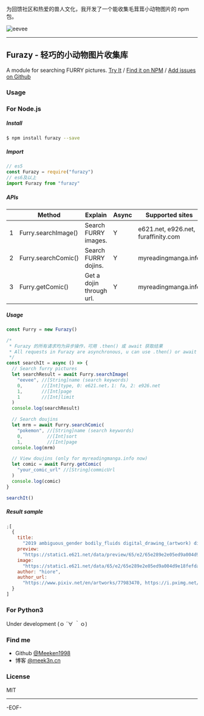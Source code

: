 为回馈社区和热爱的兽人文化，我开发了一个能收集毛茸茸小动物图片的 npm 包。

<!--more-->

![eevee][1]

---

## Furazy - 轻巧的小动物图片收集库

A module for searching FURRY pictures.
[Try It](https://npm.runkit.com/furazy) / [Find it on NPM](https://www.npmjs.com/package/furazy) / [Add issues on Github](https://github.com/Meeken1998/furazy-spider/issues)

### Usage

### For Node.js

##### Install

```bash
$ npm install furazy --save
```

##### Import

```js
// es5
const Furazy = require("furazy")
// es6及以上
import Furazy from "furazy"
```

##### APIs

|     | Method              | Explain                  | Async | Supported sites                     | Version |
| --- | ------------------- | ------------------------ | ----- | ----------------------------------- | ------- |
| 1   | Furry.searchImage() | Search FURRY images.     | Y     | e621.net, e926.net, furaffinity.com | v0.0.1  |
| 2   | Furry.searchComic() | Search FURRY dojins.     | Y     | myreadingmanga.info                 | v0.1.0  |
| 3   | Furry.getComic()    | Get a dojin through url. | Y     | myreadingmanga.info                 | v0.1.0  |

##### Usage

```js
const Furry = new Furazy()

/*
 * Furazy 的所有请求均为异步操作，可用 .then() 或 await 获取结果
 * All requests in Furazy are asynchronous, u can use .then() or await to get results.
 */
const searchIt = async () => {
  // Search furry pictures
  let searchResult = await Furry.searchImage(
    "eevee", //[String]name (search keywords)
    0,       //[Int]type, 0: e621.net，1: fa, 2: e926.net
    1,       //[Int]page
    1        //[Int]limit
  )
  console.log(searchResult)

  // Search doujins
  let mrm = await Furry.searchComic(
    "pokemon", //[String]name (search keywords)
    0,         //[Int]sort
    1,         //[Int]page
  console.log(mrm)

  // View doujins (only for myreadingmanga.info now)
  let comic = await Furry.getComic(
    "your_comic_url" //[String]commicUrl
  )
  console.log(comic)
}

searchIt()
```

##### Result sample

```js
;[
  {
    title:
      "2019 ambiguous_gender bodily_fluids digital_drawing_(artwork) digital_media_(artwork) dragon dragonite drooling duo eevee feral hiore hi_res imminent_vore larger_pred licking licking_lips macro mammal nintendo oral_vore pokémon pokémon_(species) saliva simple_background size_difference slightly_chubby soft_vore tongue tongue_out video_games vore white_background",
    preview:
      "https://static1.e621.net/data/preview/65/e2/65e289e2e05ed9a004d9e18fefda2962.jpg",
    image:
      "https://static1.e621.net/data/65/e2/65e289e2e05ed9a004d9e18fefda2962.png",
    author: "hiore",
    author_url:
      "https://www.pixiv.net/en/artworks/77983470, https://i.pximg.net/img-original/img/2019/11/25/03/37/25/77983470_p2.png, https://www.pixiv.net/member.php?id=45363288, https://twitter.com/D0Sd0ou3fm1R1rB/status/1196483299465519105"
  }
]
```

### For Python3

Under development (ｏ ´∀ ｀ｏ)

### Find me

- Github [@Meeken1998](https://github.com/Meeken1998)
- 博客 [@meek3n.cn](https://meek3n.cn)

### License

MIT

[1]: https://img.meek3n.cn/articles/eevee.jpg

---

-EOF-
